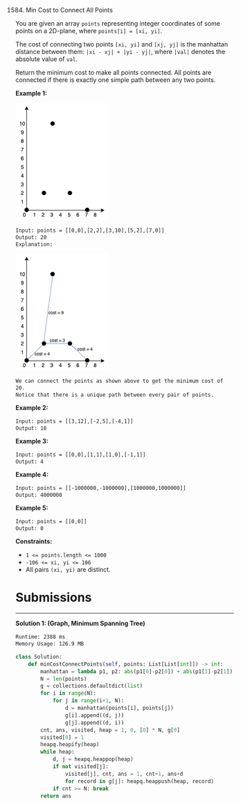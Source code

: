 1584. Min Cost to Connect All Points

You are given an array `points` representing integer coordinates of some points on a 2D-plane, where `points[i] = [xi, yi]`.

The cost of connecting two points `[xi, yi]` and `[xj, yj]` is the manhattan distance between them: `|xi - xj| + |yi - yj|`, where `|val|` denotes the absolute value of `val`.

Return the minimum cost to make all points connected. All points are connected if there is exactly one simple path between any two points.

 

**Example 1:**

![1584_d.png](img/1584_d.png)
```
Input: points = [[0,0],[2,2],[3,10],[5,2],[7,0]]
Output: 20
Explanation:
```
![1584_c.png](img/1584_c.png)
```
We can connect the points as shown above to get the minimum cost of 20.
Notice that there is a unique path between every pair of points.
```

**Example 2:**
```
Input: points = [[3,12],[-2,5],[-4,1]]
Output: 18
```

**Example 3:**
```
Input: points = [[0,0],[1,1],[1,0],[-1,1]]
Output: 4
```

**Example 4:**
```
Input: points = [[-1000000,-1000000],[1000000,1000000]]
Output: 4000000
```

**Example 5:**
```
Input: points = [[0,0]]
Output: 0
```

**Constraints:**

* `1 <= points.length <= 1000`
* `-106 <= xi, yi <= 106`
* All pairs `(xi, yi)` are distinct.

# Submissions
---
**Solution 1: (Graph, Minimum Spanning Tree)**
```
Runtime: 2388 ms
Memory Usage: 126.9 MB
```
```python
class Solution:
    def minCostConnectPoints(self, points: List[List[int]]) -> int:
        manhattan = lambda p1, p2: abs(p1[0]-p2[0]) + abs(p1[1]-p2[1])
        N = len(points)
        g = collections.defaultdict(list)
        for i in range(N):
            for j in range(i+1, N):
                d = manhattan(points[i], points[j])
                g[i].append((d, j))
                g[j].append((d, i))
        cnt, ans, visited, heap = 1, 0, [0] * N, g[0]
        visited[0] = 1
        heapq.heapify(heap)
        while heap:
            d, j = heapq.heappop(heap)
            if not visited[j]:
                visited[j], cnt, ans = 1, cnt+1, ans+d
                for record in g[j]: heapq.heappush(heap, record)
            if cnt >= N: break        
        return ans
```
